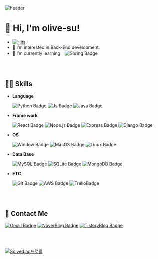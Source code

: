 ![header](https://capsule-render.vercel.app/api?type=waving&color=auto&height=300&section=header&text=olive-su&fontSize=90&animation=fadeIn&fontAlignY=38&desc=I'm%20always%20eager%20to%20learn%20new%20skills😉&descAlignY=51&descAlign=62)


# 👋 Hi, I'm olive-su!

- [![Hits](https://hits.seeyoufarm.com/api/count/incr/badge.svg?url=https%3A%2F%2Fgithub.com%2Folive-su&count_bg=%23BAB87B&title_bg=%23566000&icon=github.svg&icon_color=%23E7E7E7&title=olive-su&edge_flat=true)](https://github.com/olive-su)
- 👀 I’m interested in Back-End development.
- 🌱 I’m currently learning　![Spring Badge](https://img.shields.io/badge/Spring-6DB33F?style=flat&logo=Spring&logoColor=white)


### 　

## 👩‍💻 Skills

- **Language**

  ![Python Badge](https://img.shields.io/badge/Python-3776AB?style=flat&logo=Python&logoColor=white) ![Js Badge](https://img.shields.io/badge/JavaScript-F7DF1E?style=flat&logo=JavaScript&logoColor=white) ![Java Badge](https://img.shields.io/badge/Java-007396?style=flat&logo=Java&logoColor=white)

- **Frame work**

  ![React Badge](https://img.shields.io/badge/React-61DAFB?style=flat&logo=React&logoColor=white) ![Node.js Badge](https://img.shields.io/badge/Node.js-339933?style=flat&logo=Node.js&logoColor=white) ![Express Badge](https://img.shields.io/badge/Express-000000?style=flat&logo=Express&logoColor=white) ![Django Badge](https://img.shields.io/badge/Django-092E20?style=flat&logo=Django&logoColor=white)

- **OS**

  ![Window Badge](https://img.shields.io/badge/Windows-0078D6?style=flat&logo=Windows&logoColor=white) ![MacOS Badge](https://img.shields.io/badge/MacOS-000000?style=flat&logo=MacOS&logoColor=white) ![Linux Badge](https://img.shields.io/badge/Linux-FCC624?style=flat&logo=Linux&logoColor=white)

- **Data Base**

  ![MySQL Badge](https://img.shields.io/badge/MySQL-4479A1?style=flat&logo=MySQL&logoColor=white) ![SQLite Badge](https://img.shields.io/badge/SQLite-003B57?style=flat&logo=SQLite&logoColor=white) ![MongoDB Badge](https://img.shields.io/badge/MongoDB-47A248?style=flat&logo=MongoDB&logoColor=white)

- **ETC**

  ![Git Badge](https://img.shields.io/badge/Git-F05032?style=flat&logo=Git&logoColor=white)  ![AWS Badge](https://img.shields.io/badge/Amazon_AWS-232F3E?style=flat&logo=amazonaws&logoColor=white) ![TrelloBadge](https://img.shields.io/badge/Trello-0052CC?style=flat&logo=Trello&logoColor=white) 

### 　

## 💬 Contact Me

[![Gmail Badge](https://img.shields.io/badge/Gmail-EA4335?style=flat&logo=Gmail&logoColor=white&link=mailto:1466su@gmail.com)](mailto:1466su@gmail.com)  [![NaverBlog Badge](https://img.shields.io/badge/DailyBlog-03C75A?style=flat&logo=Naver&logoColor=white&link=https://blog.naver.com/1466su)](https://blog.naver.com/1466su) [![TistoryBlog Badge](https://img.shields.io/badge/TechNote-00A98F?style=flat&logo=About.me&logoColor=white&link=https://olive-su.tistory.com/)](https://olive-su.tistory.com/)


### 　

[![Solved.ac프로필](http://mazassumnida.wtf/api/v2/generate_badge?boj=olive_su)](https://solved.ac/profile/olive_su)

<!-- [![Anurag's GitHub stats](https://github-readme-stats.vercel.app/api?username=olive-su&show_icons=true&theme=dracula)](https://github.com/anuraghazra/github-readme-stats) -->
